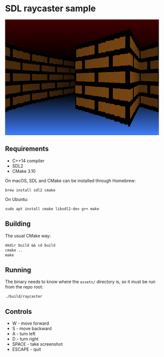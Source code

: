 # SDL raycaster sample

![A screenshot of current gameplay](docs/screenshot.png)

## Requirements

 * C++14 compiler
 * SDL2
 * CMake 3.10

On macOS, SDL and CMake can be installed through Homebrew:

    brew install sdl2 cmake

On Ubuntu:

    sudo apt install cmake libsdl2-dev g++ make

## Building

The usual CMake way:

    mkdir build && cd build
    cmake ..
    make

## Running

The binary needs to know where the `assets/` directory is, so it must be run
from the repo root:

    ./build/raycaster

## Controls

* W - move forward
* S - move backward
* A - turn left
* D - turn right
* SPACE - take screenshot
* ESCAPE - quit
